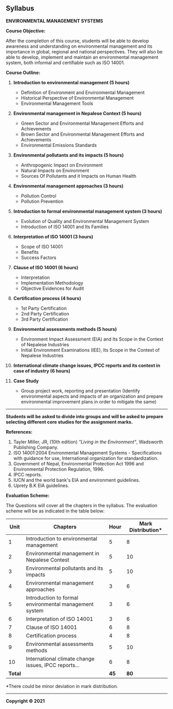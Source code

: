 ## Syllabus

**ENVIRONMENTAL MANAGEMENT SYSTEMS**

**Course Objective:**

After the completion of this course, students will be able to develop awareness and understanding on environmental management and its importance in global, regional and national perspectives. They will also be able to develop, implement and maintain an environmental management system, both informal and certifiable such as ISO 14001.

**Course Outline:**

1. **Introduction to environmental management (5 hours)**
   - Definition of Environment and Environmental Management
   - Historical Perspective of Environmental Management
   - Environmental Management Tools

2. **Environmental management in Nepalese Context (5 hours)**
   - Green Sector and Environmental Management Efforts and Achievements
   - Brown Sector and Environmental Management Efforts and Achievements
   - Environmental Emissions Standards

3. **Environmental pollutants and its impacts (5 hours)**
   - Anthropogenic Impact on Environment
   - Natural Impacts on Environment
   - Sources Of Pollutants and it Impacts on Human Health

4. **Environmental management approaches (3 hours)**
   - Pollution Control
   - Pollution Prevention

5. **Introduction to formal environmental management system (3 hours)**
   - Evolution of Quality and Environmental Management System
   - Introduction of ISO 14001 and Its Families

6. **Interpretation of ISO 14001 (3 hours)**
   - Scope of ISO 14001
   - Benefits
   - Success Factors

7. **Clause of ISO 14001 (6 hours)**
   - Interpretation
   - Implementation Methodology
   - Objective Evidences for Audit

8. **Certification process (4 hours)**
   - 1st Party Certification
   - 2nd Party Certification
   - 3rd Party Certification

9. **Environmental assessments methods (5 hours)**
   - Environment Impact Assessment (EIA) and Its Scope in the Context of Nepalese Industries
   - Initial Environment Examinations (IEE), Its Scope in the Context of Nepalese Industries

10. **International climate change issues, IPCC reports and its context in case of industry (6 hours)**

11. **Case Study**
    - Group project work, reporting and presentation (Identify environmental aspects and impacts of an organization and prepare environmental improvement plans in order to mitigate the same)

***

**Students will be asked to divide into groups and will be asked to prepare selecting different core studies for the assignment marks.**

**References:**

1. Tayler Miller, JR, (10th edition)  _"Living in the Environment"_, Wadsworth Publishing Company.
2. ISO 14001:2004 Environmental Management Systems - Specifications with guidance for use, International organization for standardization.
3. Government of Nepal, Environmental Protection Act 1996 and Environmental Protection Regulation, 1996.
4. IPCC reports.
5. IUCN and the world bank's EIA and environment guidelines.
6. Uprety B.K EIA guidelines.

**Evaluation Scheme:**

The Questions will cover all the chapters in the syllabus. The evaluation scheme will be as indicated in the table below:

| Unit | Chapters                                                | Hour | Mark Distribution* |
|------|-------------------------------------------------------|------|--------------------|
| 1     | Introduction to environmental management              | 5    | 8                 |
| 2     | Environmental management in Nepalese Contest         | 5    | 10                |
| 3     | Environmental pollutants and its impacts              | 5    | 10                |
| 4     | Environmental management approaches                   | 3    | 6                 |
| 5     | Introduction to formal environmental management system | 3    | 6                 |
| 6     | Interpretation of ISO 14001                          | 3    | 6                 |
| 7     | Clause of ISO 14001                                  | 6    | 8                 |
| 8     | Certification process                                | 4    | 8                 |
| 9     | Environmental assessments methods                     | 5    | 10                |
| 10    | International climate change issues, IPCC reports... | 6    | 8                 |
| **Total** |                                                | **45** | **80**              |

*There could be minor deviation in mark distribution.

***

**Copyright &copy; 2021** 

